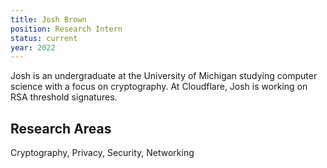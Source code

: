 ```yaml
---
title: Josh Brown
position: Research Intern
status: current
year: 2022
---
```

Josh is an undergraduate at the University of Michigan studying computer science with a focus on cryptography. At Cloudflare, Josh is working on RSA threshold signatures.

## Research Areas

Cryptography, Privacy, Security, Networking
